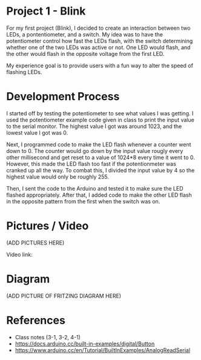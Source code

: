 # Project 1 - Blink

For my first project (Blink), I decided to create an interaction between two LEDs, a pontentiometer, and a switch. My idea was to have the potentiometer control how fast the LEDs flash, with the switch determining whether one of the two LEDs was active or not. One LED would flash, and the other would flash in the opposite voltage from the first LED.

My experience goal is to provide users with a fun way to alter the speed of flashing LEDs.

# Development Process

I started off by testing the potentiometer to see what values I was getting. I used the potentiometer example code given in class to print the input value to the serial monitor. The highest value I got was around 1023, and the lowest value I got was 0.

Next, I programmed code to make the LED flash whenever a counter went down to 0. The counter would go down by the input value rougly every other millisecond and get reset to a value of 1024\*8 every time it went to 0. However, this made the LED flash too fast if the potentionmeter was cranked up all the way. To combat this, I divided the input value by 4 so the highest value would only be roughly 255.

Then, I sent the code to the Arduino and tested it to make sure the LED flashed appropriately. After that, I added code to make the other LED flash in the opposite pattern from the first when the switch was on.

# Pictures / Video

(ADD PICTURES HERE)

Video link: 

# Diagram

(ADD PICTURE OF FRITZING DIAGRAM HERE)

# References

- Class notes (3-1, 3-2, 4-1)
- https://docs.arduino.cc/built-in-examples/digital/Button
- https://www.arduino.cc/en/Tutorial/BuiltInExamples/AnalogReadSerial
